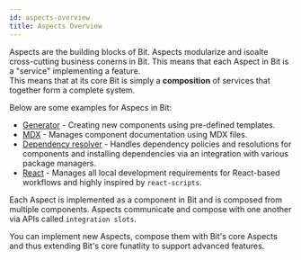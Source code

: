 ```yaml
---
id: aspects-overview
title: Aspects Overview
---
```


Aspects are the building blocks of Bit. Aspects modularize and isoalte cross-cutting business conerns in Bit. This means that each Aspect in Bit is a "service" implementing a feature.  
This means that at its core Bit is simply a **composition** of services that together form a complete system.

Below are some examples for Aspecs in Bit:

- [Generator](aspects/generator) - Creating new components using pre-defined templates.
- [MDX](aspects/mdx) - Manages component documentation using MDX files.
- [Dependency resolver](aspects/dependency-resolver) - Handles dependency policies and resolutions for components and installing dependencies via an integration with various package managers.
- [React](aspects/react) - Manages all local development requirements for React-based workflows and highly inspired by `react-scripts`.

Each Aspect is implemented as a component in Bit and is composed from multiple components. Aspects communicate and compose with one another via APIs called `integration slots`.

You can implement new Aspects, compose them with Bit's core Aspects and thus extending Bit's core funatlity to support advanced features.
